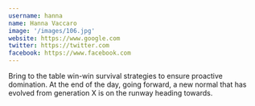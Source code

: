 ```yaml
---
username: hanna
name: Hanna Vaccaro
image: '/images/106.jpg'
website: https://www.google.com
twitter: https://twitter.com
facebook: https://www.facebook.com
---
```

Bring to the table win-win survival strategies to ensure proactive domination. At the end of the day, going forward, a new normal that has evolved from generation X is on the runway heading towards.